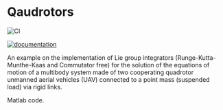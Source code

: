 # Qaudrotors

![CI](https://github.com/LeoneAndrea/Quadrotors)


[![documentation](https://img.shields.io/badge/docs-passing-<COLOR>.svg)](https://github.com/LeoneAndrea/Quadrotors.git)

An example on the implementation of Lie group integrators (Runge-Kutta-Munthe-Kaas and Commutator free) for the solution of the equations of motion of a multibody system made of two cooperating quadrotor unmanned aerial vehicles (UAV) connected to a point mass (suspended load) via rigid links.

Matlab code.

